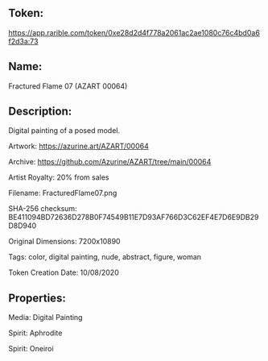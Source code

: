 ## Token:

https://app.rarible.com/token/0xe28d2d4f778a2061ac2ae1080c76c4bd0a6f2d3a:73

## Name:

Fractured Flame 07 (AZART 00064)

## Description: 

Digital painting of a posed model.

Artwork: https://azurine.art/AZART/00064

Archive: https://github.com/Azurine/AZART/tree/main/00064

Artist Royalty: 20% from sales

Filename: FracturedFlame07.png

SHA-256 checksum: BE411094BD72636D278B0F74549B11E7D93AF766D3C62EF4E7D6E9DB29D8D940

Original Dimensions: 7200x10890

Tags: color, digital painting, nude, abstract, figure, woman 

Token Creation Date: 10/08/2020

## Properties:

Media: Digital Painting

Spirit: Aphrodite

Spirit: Oneiroi